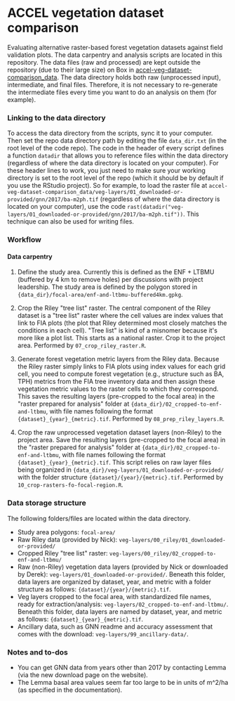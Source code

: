 # ACCEL vegetation dataset comparison

Evaluating alternative raster-based forest vegetation datasets against field validation plots. The data carpentry and analysis scripts are located in this repository. The data files (raw and processed) are kept outside the repository (due to their large size) on Box in [accel-veg-dataset-comparison_data](https://ucdavis.box.com/s/59brlcvqmj93g4yw8igonn5pyr5stn8i). The data directory holds both raw (unprocessed input), intermediate, and final files. Therefore, it is not necessary to re-generate the intermediate files every time you want to do an analysis on them (for example).

### Linking to the data directory

To access the data directory from the scripts, sync it to your computer. Then set the repo data directory path by editing the file `data_dir.txt` (in the root level of the code repo). The code in the header of every script defines a function `datadir` that allows you to reference files within the data directory (regardless of where the data directory is located on your computer). For these header lines to work, you just need to make sure your working directory is set to the root level of the repo (which it should be by default if you use the RStudio project). So for example, to load the raster file at `accel-veg-dataset-comparison_data/veg-layers/01_downloaded-or-provided/gnn/2017/ba-m2ph.tif` (regardless of where the data directory is located on your computer), use the code `rast(datadir("veg-layers/01_downloaded-or-provided/gnn/2017/ba-m2ph.tif"))`. This technique can also be used for writing files. 


### Workflow

#### Data carpentry

1. Define the study area. Currently this is defined as the ENF + LTBMU (buffered by 4 km to remove holes) per discussions with project leadership. The study area is defined by the polygon stored in `{data_dir}/focal-area/enf-and-ltbmu-buffered4km.gpkg`.

1. Crop the Riley "tree list" raster. The central component of the Riley dataset is a "tree list" raster where the cell values are index values that link to FIA plots (the plot that Riley determined most closely matches the conditions in each cell). "Tree list" is kind of a misnomer because it's more like a plot list. This starts as a national raster. Crop it to the project area. Performed by `07_crop_riley_raster.R`.

1. Generate forest vegetation metric layers from the Riley data. Because the Riley raster simply links to FIA plots using index values for each grid cell, you need to compute forest vegetation (e.g., structure such as BA, TPH) metrics from the FIA tree inventory data and then assign these vegetation metric values to the raster cells to which they correspond. This saves the resulting layers (pre-cropped to the focal area) in the "raster prepared for analysis" folder at `{data_dir}/02_cropped-to-enf-and-ltbmu`, with file names following the format `{dataset}_{year}_{metric}.tif`. Performed by `08_prep_riley_layers.R`.

1. Crop the raw unprocessed vegetation dataset layers (non-Riley) to the project area. Save the resulting layers (pre-cropped to the focal area) in the "raster prepared for analysis" folder at `{data_dir}/02_cropped-to-enf-and-ltbmu`, with file names following the format `{dataset}_{year}_{metric}.tif`. This script relies on raw layer files being organized in `{data_dir}/veg-layers/01_downloaded-or-provided/` with the folder structure `{dataset}/{year}/{metric}.tif`. Performed by `10_crop-rasters-fo-focal-region.R`.


### Data storage structure

The following folders/files are located within the data directory.

* Study area polygons: `focal-area/`
* Raw Riley data (provided by Nick): `veg-layers/00_riley/01_downloaded-or-provided/`
* Cropped Riley "tree list" raster: `veg-layers/00_riley/02_cropped-to-enf-and-ltbmu/`
* Raw (non-Riley) vegetation data layers (provided by Nick or downloaded by Derek): `veg-layers/01_downloaded-or-provided/`. Beneath this folder, data layers are organized by dataset, year, and metric with a folder structure as follows: `{dataset}/{year}/{metric}.tif`.
* Veg layers cropped to the focal area, with standardized file names, ready for extraction/analysis: `veg-layers/02_cropped-to-enf-and-ltbmu/`. Beneath this folder, data layers are named by dataset, year, and metric as follows: `{dataset}_{year}_{metric}.tif`.
* Ancillary data, such as GNN readme and accuracy assessment that comes with the download: `veg-layers/99_ancillary-data/`.


### Notes and to-dos
* You can get GNN data from years other than 2017 by contacting Lemma (via the new download page on the website).
* The Lemma basal area values seem far too large to be in units of m^2/ha (as specified in the documentation).
